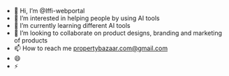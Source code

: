 - 👋 Hi, I’m @Iffi-webportal
- 👀 I’m interested in helping people by using AI tools
- 🌱 I’m currently learning different AI tools
- 💞️ I’m looking to collaborate on product designs, branding and marketing of products 
- 📫 How to reach me propertybazaar.com@gmail.com
- 😄 
- ⚡ 

<!---
Iffi-webportal/Iffi-webportal is a ✨ special ✨ repository because its `README.md` (this file) appears on your GitHub profile.
You can click the Preview link to take a look at your changes.
--->
